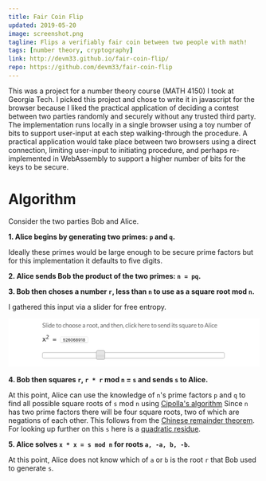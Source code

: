 ```yaml
---
title: Fair Coin Flip
updated: 2019-05-20
image: screenshot.png
tagline: Flips a verifiably fair coin between two people with math!
tags: [number theory, cryptography]
link: http://devm33.github.io/fair-coin-flip/
repo: https://github.com/devm33/fair-coin-flip
---
```


This was a project for a number theory course (MATH 4150) I took at Georgia
Tech. I picked this project and chose to write it in javascript for the browser
because I liked the practical application of deciding a contest between two
parties randomly and securely without any trusted third party. The
implementation runs locally in a single browser using a toy number of bits to
support user-input at each step walking-through the procedure. A practical
application would take place between two browsers using a direct connection,
limiting user-input to initiating procedure, and perhaps re-implemented in
WebAssembly to support a higher number of bits for the keys to be secure.

# Algorithm

Consider the two parties Bob and Alice.

**1. Alice begins by generating two primes: `p` and `q`.**

Ideally these primes would be large enough to be secure prime factors but for
this implementation it defaults to five digits.

**2. Alice sends Bob the product of the two primes: `n = pq`.**

**3. Bob then choses a number `r`, less than `n` to use as a square root mod
`n`.**

I gathered this input via a slider for free entropy.

![screenshot of choosing square root](square_root.png)

**4. Bob then squares `r`, `r * r` mod `n` = `s` and sends `s` to Alice.**

At this point, Alice can use the knowledge of `n`'s prime factors `p` and `q` to
find all possible square roots of `s` mod `n` using [Cipolla's
algorithm][cipolla] Since `n` has two prime factors there will be four square
roots, two of which are negations of each other. This follows from the [Chinese
remainder theorem]. For looking up further on this `s` here is a [quadratic
residue].

[cipolla]: https://en.wikipedia.org/wiki/Cipolla%27s_algorithm
[quadratic residue]: https://en.wikipedia.org/wiki/Quadratic_residue
[chinese remainder theorem]:
  https://en.wikipedia.org/wiki/Chinese_remainder_theorem

**5. Alice solves `x * x = s mod n` for roots `a, -a, b, -b`.**

At this point, Alice does not know which of `a` or `b` is the root `r` that Bob
used to generate `s`.
